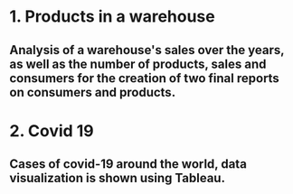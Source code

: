 # 1. Products in a warehouse
## Analysis of a warehouse's sales over the years, as well as the number of products, sales and consumers for the creation of two final reports on consumers and products.

# 2. Covid 19
## Cases of covid-19 around the world, data visualization is shown using Tableau.
